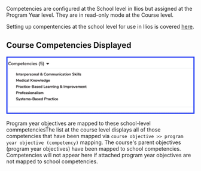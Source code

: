 Competencies are configured at the School level in Ilios but assigned at the Program Year level. They are in read-only mode at the Course level. 

Setting up compentencies at the school level for use in Ilios is covered [here](https://iliosproject.gitbook.io/ilios-user-guide/schools/competencies).

## Course Competencies Displayed

![displayed list](../../images/course_competencies/course_competency_list.png)

Program year objectives are mapped to these school-level commpetenciesThe list at the course level displays all of those competencies that have been mapped via `course objective >> program year objective (competency)` mapping. The course's parent objectives (program year objectives) have been mapped to school competencies. Competencies will not appear here if attached program year objectives are not mapped to school competencies.